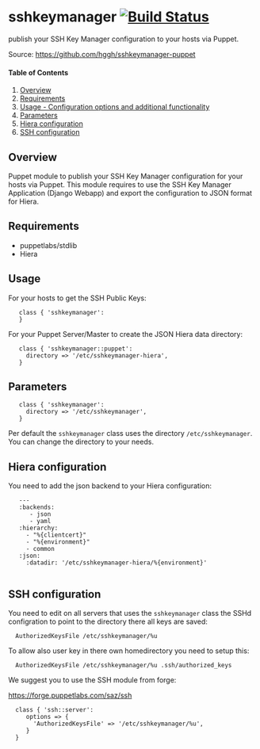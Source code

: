 # sshkeymanager [![Build Status](https://api.travis-ci.org/hggh/sshkeymanager-puppet.svg)](https://travis-ci.org/hggh/sshkeymanager-puppet)

publish your SSH Key Manager configuration to your hosts via Puppet.

Source: https://github.com/hggh/sshkeymanager-puppet

#### Table of Contents

1. [Overview](#overview)
2. [Requirements](#requirements)
3. [Usage - Configuration options and additional functionality](#usage)
4. [Parameters](#parameters)
5. [Hiera configuration](#hiera)
6. [SSH configuration](#ssh)

## Overview

Puppet module to publish your SSH Key Manager configuration for your hosts via
Puppet. This module requires to use the SSH Key Manager Application
(Django Webapp) and export the configuration to JSON format for Hiera.

## Requirements

* puppetlabs/stdlib
* Hiera

## Usage

For your hosts to get the SSH Public Keys:

```
   class { 'sshkeymanager':
   }
```

For your Puppet Server/Master to create the JSON Hiera data directory:

```
   class { 'sshkeymanager::puppet':
     directory => '/etc/sshkeymanager-hiera',
   }
```




## Parameters

```
   class { 'sshkeymanager':
     directory => '/etc/sshkeymanager',
   }
```

Per default the `sshkeymanager` class uses the directory `/etc/sshkeymanager`.
You can change the directory to your needs.

## Hiera configuration

You need to add the json backend to your Hiera configuration:

```
   ---
   :backends:
      - json
      - yaml
   :hierarchy:
     - "%{clientcert}"
     - "%{environment}"
     - common
   :json:
     :datadir: '/etc/sshkeymanager-hiera/%{environment}'
    
```

## SSH configuration

You need to edit on all servers that uses the `sshkeymanager` class the
SSHd configration to point to the directory there all keys are saved:

```
  AuthorizedKeysFile /etc/sshkeymanager/%u 
```

To allow also user key in there own homedirectory you need to setup this:

```
  AuthorizedKeysFile /etc/sshkeymanager/%u .ssh/authorized_keys
```

We suggest you to use the SSH module from forge:

https://forge.puppetlabs.com/saz/ssh

```
  class { 'ssh::server':
     options => {
       'AuthorizedKeysFile' => '/etc/sshkeymanager/%u',
     }
  }
```
